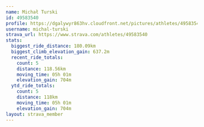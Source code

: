 ```yaml
---
name: Michał Turski
id: 49583540
profile: https://dgalywyr863hv.cloudfront.net/pictures/athletes/49583540/14729338/2/large.jpg
username: michal-turski
strava_url: https://www.strava.com/athletes/49583540
stats:
  biggest_ride_distance: 180.09km
  biggest_climb_elevation_gain: 637.2m
  recent_ride_totals:
    count: 5
    distance: 118.56km
    moving_time: 05h 01m
    elevation_gain: 704m
  ytd_ride_totals:
    count: 5
    distance: 118km
    moving_time: 05h 01m
    elevation_gain: 704m
layout: strava_member
--- 
```

